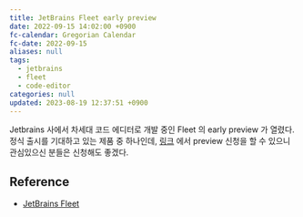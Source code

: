```yaml
---
title: JetBrains Fleet early preview
date: 2022-09-15 14:02:00 +0900
fc-calendar: Gregorian Calendar
fc-date: 2022-09-15
aliases: null
tags:
  - jetbrains
  - fleet
  - code-editor
categories: null
updated: 2023-08-19 12:37:51 +0900
---
```


Jetbrains 사에서 차세대 코드 에디터로 개발 중인 Fleet 의 early preview 가 열렸다. 정식 출시를 기대하고 있는 제품 중 하나인데, [링크](https://www.jetbrains.com/fleet/request-preview/) 에서 preview 신청을 할 수 있으니 관심있으신 분들은 신청해도 좋겠다.

## Reference

- [JetBrains Fleet](https://www.jetbrains.com/ko-kr/fleet/)
